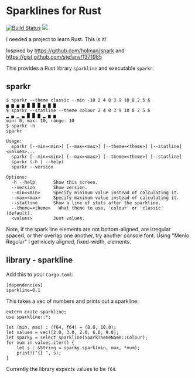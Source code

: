 # Sparklines for Rust

[![Build Status](https://travis-ci.org/ferrouswheel/rust-sparkline.svg?branch=master)](https://travis-ci.org/ferrouswheel/rust-sparkline)
[![](http://meritbadge.herokuapp.com/sparkline)](https://crates.io/crates/sparkline)

I needed a project to learn Rust. This is it!

Inspired by https://github.com/holman/spark and https://gist.github.com/stefanv/1371985

This provides a Rust library `sparkline` and executable `sparkr`.

## sparkr

```
$ sparkr --theme classic --min -10 2 4 0 3 9 10 8 2 5 6
▅ ▆ ▅ ▆ █ █ █ ▅ ▇ ▇
$ sparkr --statline --theme colour 2 4 0 3 9 10 8 2 5 6
▂ ▄ ▁ ▃ █ █ ▇ ▂ ▅ ▅
min: 0, max: 10, range: 10
$ sparkr -h
sparkr

Usage:
  sparkr [--min=<min>] [--max=<max>] [--theme=<theme>] [--statline] <values>...
  sparkr [--min=<min>] [--max=<max>] [--theme=<theme>] [--statline]
  sparkr (-h | --help)
  sparkr --version

Options:
  -h --help       Show this screen.
  --version       Show version.
  --min=<min>     Specify minimum value instead of calculating it.
  --max=<max>     Specify maximum value instead of calculating it.
  --statline      Show a line of stats after the sparkline.
  --theme=<theme>   What theme to use, 'colour' or 'classic' (default).
  <values>        Just values.
```

Note, if the spark line elements are not bottom-aligned, are irregular spaced,
or ther overlap one another, try another console font. Using "Menlo Regular" I get
nicely aligned, fixed-width, elements.

## library - sparkline

Add this to your `Cargo.toml`:
```
[dependencies]
sparkline=0.1
```

This takes a vec of numbers and prints out a sparkline:
```
extern crate sparkline;
use sparkline::*;

let (min, max) : (f64, f64) = (0.0, 10.0);
let values = vec![2.0, 3.0, 2.0, 6.0, 9.0];
let sparky = select_sparkline(SparkThemeName::Colour);
for num in values.iter() {
    let s : &String = sparky.spark(min, max, *num);
    print!("{} ", s);
}

```

Currently the library expects values to be `f64`.
